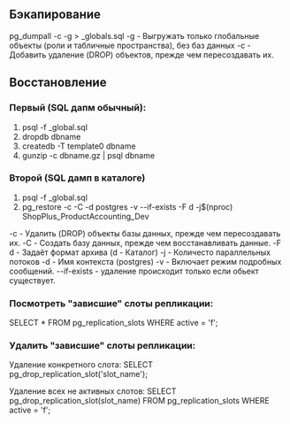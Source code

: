 ## Бэкапирование
pg_dumpall -c -g > _globals.sql
-g - Выгружать только глобальные объекты (роли и табличные пространства), без баз данных
-c - Добавить удаление (DROP) объектов, прежде чем пересоздавать их.

## Восстановление
### Первый (SQL дапм обычный):

1) psql -f _global.sql
2) dropdb dbname
3) createdb -T template0 dbname
4) gunzip -c dbname.gz | psql dbname

### Второй (SQL дамп в каталоге)
1) psql -f _global.sql
2) pg_restore -c -C -d postgres -v --if-exists -F d -j$(nproc) ShopPlus_ProductAccounting_Dev

-c - Удалить (DROP) объекты базы данных, прежде чем пересоздавать их.
-C - Создать базу данных, прежде чем восстанавливать данные.
-F d - Задаёт формат архива (d - Каталог)
-j - Количесто параллельных потоков
-d - Имя контекста (postgres)
-v - Включает режим подробных сообщений.
--if-exists - удаление происходит только если обьект существует.

### Посмотреть "зависшие" слоты репликации:
SELECT * FROM pg_replication_slots WHERE active = 'f';

### Удалить "зависшие" слоты репликации:

Удаление конкретного слота: 
SELECT pg_drop_replication_slot('slot_name');

Удаление всех не активных слотов:
SELECT pg_drop_replication_slot(slot_name) FROM pg_replication_slots WHERE active = 'f';
